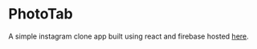 # PhotoTab

A simple instagram clone app built using react and firebase hosted [here](https://phototab-23cd2.web.app).
